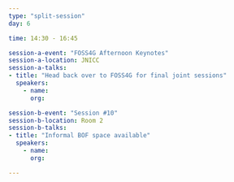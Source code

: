 ```yaml
---
type: "split-session"
day: 6

time: 14:30 - 16:45

session-a-event: "FOSS4G Afternoon Keynotes"
session-a-location: JNICC
session-a-talks:
- title: "Head back over to FOSS4G for final joint sessions"
  speakers:
    - name:
      org:

session-b-event: "Session #10"
session-b-location: Room 2
session-b-talks:
- title: "Informal BOF space available"
  speakers:
    - name:
      org:

---
```

